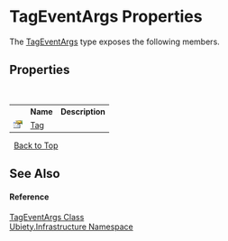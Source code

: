 # TagEventArgs Properties
 

The <a href="81eb7b62-4b7b-d2ed-8e62-3fb97b104d4e">TagEventArgs</a> type exposes the following members.


## Properties
&nbsp;<table><tr><th></th><th>Name</th><th>Description</th></tr><tr><td>![Public property](media/pubproperty.gif "Public property")</td><td><a href="78a310ce-787f-4ce2-1d8b-79d3a719095d">Tag</a></td><td /></tr></table>&nbsp;
<a href="#tageventargs-properties">Back to Top</a>

## See Also


#### Reference
<a href="81eb7b62-4b7b-d2ed-8e62-3fb97b104d4e">TagEventArgs Class</a><br /><a href="7349ff87-094b-cd2f-6f99-c82eea293e78">Ubiety.Infrastructure Namespace</a><br />